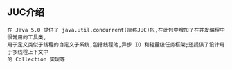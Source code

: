 
## JUC介绍


    在 Java 5.0 提供了 java.util.concurrent(简称JUC)包,在此包中增加了在并发编程中很常用的工具类,
    用于定义类似于线程的自定义子系统,包括线程池,异步 IO 和轻量级任务框架;还提供了设计用于多线程上下文中
    的 Collection 实现等

